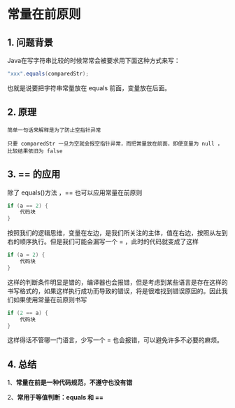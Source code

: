 # 常量在前原则

## 1. 问题背景

Java在写字符串比较的时候常常会被要求用下面这种方式来写：

```java
"xxx".equals(comparedStr);
```

也就是说要把字符串常量放在 equals 前面，变量放在后面。

## 2. 原理

```shell
简单一句话来解释是为了防止空指针异常

只要 comparedStr 一旦为空就会报空指针异常，而把常量放在前面，即便变量为 null ，比较结果依旧为 false
```

## 3. == 的应用

除了 equals()方法 ，== 也可以应用常量在前原则

```java
if (a == 2) {
    代码块
}
```

按照我们的逻辑思维，变量在左边，是我们所关注的主体，值在右边，按照从左到右的顺序执行。但是我们可能会漏写一个 = ，此时的代码就变成了这样

```java
if (a = 2) {
    代码块
}
```

这样的判断条件明显是错的，编译器也会报错，但是考虑到某些语言是存在这样的书写格式的，如果这样执行成功而导致的错误，将是很难找到错误原因的。因此我们如果使用常量在前原则书写

```java
if (2 == a) {
    代码块
}
```

这样得话不管哪一门语言，少写一个 = 也会报错，可以避免许多不必要的麻烦。

## 4. 总结

1、**常量在前是一种代码规范，不遵守也没有错**

2、**常用于等值判断：equals 和 ==**
